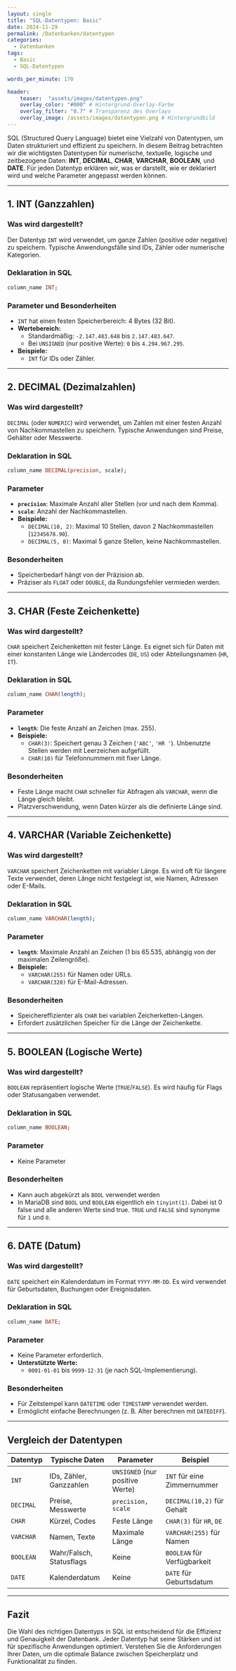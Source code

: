 ```yaml
---
layout: single
title: "SQL-Datentypen: Basic"
date: 2024-11-29
permalink: /Datenbanken/datentypen
categories: 
  - Datenbanken
tags: 
  - Basic
  - SQL-Datentypen

words_per_minute: 170

header:
    teaser:  "assets/images/datentypen.png"
    overlay_color: "#000" # Hintergrund-Overlay-Farbe
    overlay_filter: "0.7" # Transparenz des Overlays
    overlay_image: /assets/images/datentypen.png # Hintergrundbild
---
```


SQL (Structured Query Language) bietet eine Vielzahl von Datentypen, um Daten strukturiert und effizient zu speichern. In diesem Beitrag betrachten wir die wichtigsten Datentypen für numerische, textuelle, logische und zeitbezogene Daten: **INT**, **DECIMAL**, **CHAR**, **VARCHAR**, **BOOLEAN**, und **DATE**. Für jeden Datentyp erklären wir, was er darstellt, wie er deklariert wird und welche Parameter angepasst werden können.

---

## 1. INT (Ganzzahlen)

### **Was wird dargestellt?**
Der Datentyp `INT` wird verwendet, um ganze Zahlen (positive oder negative) zu speichern. Typische Anwendungsfälle sind IDs, Zähler oder numerische Kategorien.

### **Deklaration in SQL**
```sql
column_name INT;
```

### **Parameter und Besonderheiten**
- `INT` hat einen festen Speicherbereich: 4 Bytes (32 Bit).
- **Wertebereich:** 
  - Standardmäßig: `-2.147.483.648` bis `2.147.483.647`.
  - Bei `UNSIGNED` (nur positive Werte): `0` bis `4.294.967.295`.
- **Beispiele:**
  - `INT` für IDs oder Zähler.

---

## 2. DECIMAL (Dezimalzahlen)

### **Was wird dargestellt?**
`DECIMAL` (oder `NUMERIC`) wird verwendet, um Zahlen mit einer festen Anzahl von Nachkommastellen zu speichern. Typische Anwendungen sind Preise, Gehälter oder Messwerte.

### **Deklaration in SQL**
```sql
column_name DECIMAL(precision, scale);
```

### **Parameter**
- **`precision`**: Maximale Anzahl aller Stellen (vor und nach dem Komma).
- **`scale`**: Anzahl der Nachkommastellen.
- **Beispiele:** 
  - `DECIMAL(10, 2)`: Maximal 10 Stellen, davon 2 Nachkommastellen (`12345678.90`).
  - `DECIMAL(5, 0)`: Maximal 5 ganze Stellen, keine Nachkommastellen.

### **Besonderheiten**
- Speicherbedarf hängt von der Präzision ab.
- Präziser als `FLOAT` oder `DOUBLE`, da Rundungsfehler vermieden werden.

---

## 3. CHAR (Feste Zeichenkette)

### **Was wird dargestellt?**
`CHAR` speichert Zeichenketten mit fester Länge. Es eignet sich für Daten mit einer konstanten Länge wie Ländercodes (`DE`, `US`) oder Abteilungsnamen (`HR`, `IT`).

### **Deklaration in SQL**
```sql
column_name CHAR(length);
```

### **Parameter**
- **`length`**: Die feste Anzahl an Zeichen (max. 255).
- **Beispiele:**
  - `CHAR(3)`: Speichert genau 3 Zeichen (`'ABC'`, `'HR '`). Unbenutzte Stellen werden mit Leerzeichen aufgefüllt.
  - `CHAR(10)` für Telefonnummern mit fixer Länge.

### **Besonderheiten**
- Feste Länge macht `CHAR` schneller für Abfragen als `VARCHAR`, wenn die Länge gleich bleibt.
- Platzverschwendung, wenn Daten kürzer als die definierte Länge sind.

---

## 4. VARCHAR (Variable Zeichenkette)

### **Was wird dargestellt?**
`VARCHAR` speichert Zeichenketten mit variabler Länge. Es wird oft für längere Texte verwendet, deren Länge nicht festgelegt ist, wie Namen, Adressen oder E-Mails.

### **Deklaration in SQL**
```sql
column_name VARCHAR(length);
```

### **Parameter**
- **`length`**: Maximale Anzahl an Zeichen (1 bis 65.535, abhängig von der maximalen Zeilengröße).
- **Beispiele:**
  - `VARCHAR(255)` für Namen oder URLs.
  - `VARCHAR(320)` für E-Mail-Adressen.

### **Besonderheiten**
- Speichereffizienter als `CHAR` bei variablen Zeicherketten-Längen.
- Erfordert zusätzlichen Speicher für die Länge der Zeichenkette.

---

## 5. BOOLEAN (Logische Werte)

### **Was wird dargestellt?**
`BOOLEAN` repräsentiert logische Werte (`TRUE`/`FALSE`). Es wird häufig für Flags oder Statusangaben verwendet.

### **Deklaration in SQL**
```sql
column_name BOOLEAN;
```

### **Parameter**
- Keine Parameter

### **Besonderheiten**
- Kann auch abgekürzt als `BOOL` verwendet werden
- In MariaDB sind `BOOL` und `BOOLEAN` eigentlich ein `tinyint(1)`. Dabei ist 0 false und alle anderen Werte sind true. `TRUE` und `FALSE` sind synonyme für `1` und `0`.

---

## 6. DATE (Datum)

### **Was wird dargestellt?**
`DATE` speichert ein Kalenderdatum im Format `YYYY-MM-DD`. Es wird verwendet für Geburtsdaten, Buchungen oder Ereignisdaten.

### **Deklaration in SQL**
```sql
column_name DATE;
```

### **Parameter**
- Keine Parameter erforderlich.
- **Unterstützte Werte:**
  - `0001-01-01` bis `9999-12-31` (je nach SQL-Implementierung).

### **Besonderheiten**
- Für Zeitstempel kann `DATETIME` oder `TIMESTAMP` verwendet werden.
- Ermöglicht einfache Berechnungen (z. B. Alter berechnen mit `DATEDIFF`).

---

## Vergleich der Datentypen

| **Datentyp** | **Typische Daten**             | **Parameter**                         | **Beispiel**               |
|--------------|--------------------------------|---------------------------------------|----------------------------|
| `INT`        | IDs, Zähler, Ganzzahlen        | `UNSIGNED` (nur positive Werte)       | `INT` für eine Zimmernummer|
| `DECIMAL`    | Preise, Messwerte              | `precision, scale`                    | `DECIMAL(10,2)` für Gehalt |
| `CHAR`       | Kürzel, Codes                 | Feste Länge                            | `CHAR(3)` für `HR`, `DE`   |
| `VARCHAR`    | Namen, Texte                  | Maximale Länge                         | `VARCHAR(255)` für Namen   |
| `BOOLEAN`    | Wahr/Falsch, Statusflags      | Keine                                  | `BOOLEAN` für Verfügbarkeit|
| `DATE`       | Kalenderdatum                 | Keine                                  | `DATE` für Geburtsdatum    |

---

## Fazit

Die Wahl des richtigen Datentyps in SQL ist entscheidend für die Effizienz und Genauigkeit der Datenbank. Jeder Datentyp hat seine Stärken und ist für spezifische Anwendungen optimiert. Verstehen Sie die Anforderungen Ihrer Daten, um die optimale Balance zwischen Speicherplatz und Funktionalität zu finden.

